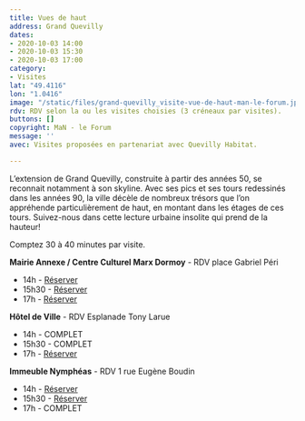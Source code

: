 ```yaml
---
title: Vues de haut
address: Grand Quevilly
dates:
- 2020-10-03 14:00
- 2020-10-03 15:30
- 2020-10-03 17:00
category:
- Visites
lat: "49.4116"
lon: "1.0416"
image: "/static/files/grand-quevilly_visite-vue-de-haut-man-le-forum.jpg"
rdv: RDV selon la ou les visites choisies (3 créneaux par visites).
buttons: []
copyright: MaN - le Forum
message: ''
avec: Visites proposées en partenariat avec Quevilly Habitat.

---
```

L’extension de Grand Quevilly, construite à partir des années 50, se reconnait notamment à son skyline. Avec ses pics et ses tours redessinés dans les années 90, la ville décèle de nombreux trésors que l’on appréhende particulièrement de haut, en montant dans les étages de ces tours. Suivez-nous dans cette lecture urbaine insolite qui prend de la hauteur!

Comptez 30 à 40 minutes par visite.

**Mairie Annexe / Centre Culturel Marx Dormoy** - RDV place Gabriel Péri

* 14h - [Réserver](https://www.helloasso.com/associations/maison-de-l-architecture-de-normandie-le-forum/evenements/vues-de-haut-1)
* 15h30 - [Réserver](https://www.helloasso.com/associations/maison-de-l-architecture-de-normandie-le-forum/evenements/vues-de-haut-2)
* 17h - [Réserver](https://www.helloasso.com/associations/maison-de-l-architecture-de-normandie-le-forum/evenements/vues-de-haut-3)

**Hôtel de Ville** - RDV Esplanade Tony Larue

* 14h - COMPLET
* 15h30 - COMPLET
* 17h - [Réserver](https://www.helloasso.com/associations/maison-de-l-architecture-de-normandie-le-forum/evenements/vues-de-haut-6)

**Immeuble Nymphéas** - RDV 1 rue Eugène Boudin

* 14h - [Réserver](https://www.helloasso.com/associations/maison-de-l-architecture-de-normandie-le-forum/evenements/vues-de-haut-7)
* 15h30 - [Réserver](https://www.helloasso.com/associations/maison-de-l-architecture-de-normandie-le-forum/evenements/vues-de-haut-8)
* 17h - COMPLET